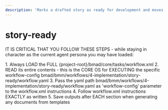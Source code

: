 ```yaml
---
description: 'Marks a drafted story as ready for development and moves it from TODO → IN PROGRESS in the status file. Simple status-update workflow with no searching required.'
---
```


# story-ready

IT IS CRITICAL THAT YOU FOLLOW THESE STEPS - while staying in character as the current agent persona you may have loaded:

<steps CRITICAL="TRUE">
1. Always LOAD the FULL {project-root}/bmad/core/tasks/workflow.xml
2. READ its entire contents - this is the CORE OS for EXECUTING the specific workflow-config bmad/bmm/workflows/4-implementation/story-ready/workflow.yaml
3. Pass the yaml path bmad/bmm/workflows/4-implementation/story-ready/workflow.yaml as 'workflow-config' parameter to the workflow.xml instructions
4. Follow workflow.xml instructions EXACTLY as written
5. Save outputs after EACH section when generating any documents from templates
</steps>
